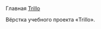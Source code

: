 <p>Главная <a href="https://egarnaga.github.io/trillo_project/">Trillo</a></p>
<p>Вёрстка учебного проекта «Trillo».</p>
